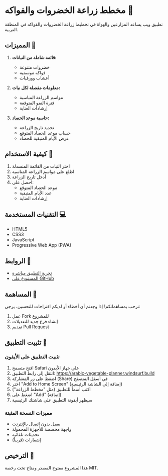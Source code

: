 # مخطط زراعة الخضروات والفواكه 🌱

تطبيق ويب يساعد المزارعين والهواة في تخطيط زراعة الخضروات والفواكه في المنطقة العربية.

## المميزات 🌟

1. **قائمة شاملة من النباتات:**
   - خضروات متنوعة
   - فواكه موسمية
   - أعشاب وورقيات

2. **معلومات مفصلة لكل نبات:**
   - مواسم الزراعة المناسبة
   - فترة النمو المتوقعة
   - إرشادات العناية

3. **حاسبة موعد الحصاد:**
   - تحديد تاريخ الزراعة
   - حساب موعد الحصاد المتوقع
   - عرض الأيام المتبقية للحصاد

## كيفية الاستخدام 📝

1. اختر النبات من القائمة المنسدلة
2. اطلع على مواسم الزراعة المناسبة
3. أدخل تاريخ الزراعة
4. احصل على:
   - موعد الحصاد المتوقع
   - عدد الأيام المتبقية
   - إرشادات العناية

## التقنيات المستخدمة 💻

- HTML5
- CSS3
- JavaScript
- Progressive Web App (PWA)

## الروابط 🔗

- [تجربة التطبيق مباشرة](https://arabic-vegetable-planner.windsurf.build)
- [المستودع على GitHub](https://github.com/Mo7a1398h/arabic-vegetable-planner)

## المساهمة 🤝

نرحب بمساهماتكم! إذا وجدتم أي أخطاء أو لديكم اقتراحات للتحسين، يرجى:
1. عمل Fork للمشروع
2. إنشاء فرع جديد للتعديلات
3. تقديم Pull Request

## تثبيت التطبيق 📱

### تثبيت التطبيق على الأيفون

1. افتح متصفح Safari على جهاز الأيفون
2. انتقل إلى رابط التطبيق: https://arabic-vegetable-planner.windsurf.build
3. اضغط على زر المشاركة (Share) في أسفل المتصفح
4. اختر "Add to Home Screen" (إضافة إلى الشاشة الرئيسية)
5. اكتب اسماً للتطبيق (مثل "مخطط الزراعة")
6. اضغط على "Add" (إضافة)
7. سيظهر أيقونة التطبيق على شاشتك الرئيسية

### مميزات النسخة المثبتة

- يعمل بدون اتصال بالإنترنت
- واجهة مخصصة للأجهزة المحمولة
- تحديثات تلقائية
- إشعارات (قريباً)

## الترخيص 📄

هذا المشروع مفتوح المصدر ومتاح تحت رخصة MIT.
